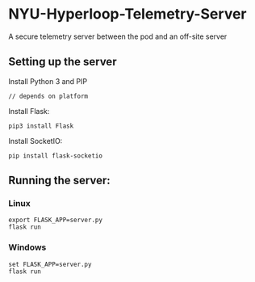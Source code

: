 # NYU-Hyperloop-Telemetry-Server
A secure telemetry server between the pod and an off-site server

## Setting up the server
Install Python 3 and PIP
```
// depends on platform
```

Install Flask:
```
pip3 install Flask
```

Install SocketIO:
```
pip install flask-socketio
```

## Running the server:

### Linux
```
export FLASK_APP=server.py
flask run
```

### Windows
```
set FLASK_APP=server.py
flask run
```

